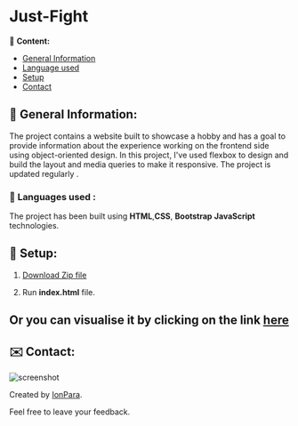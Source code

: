 # Just-Fight

📃 **Content:**
- [General Information ](#General-Information)
- [Language used](#languages)
- [Setup](#setup)
- [Contact](#contact)

 ## 📑 General Information:
The project contains a website built to showcase a hobby and has a goal to provide information about the experience working on the frontend side using object-oriented design. In this project, I've used flexbox to design and build the layout and media queries to make it responsive. The project is updated regularly .

### 🔣 <a id="languages">Languages used </a>:

The project has been built using **HTML**,**CSS**, **Bootstrap** **JavaScript** technologies.

## 📘 <a id="setup">Setup</a>:

1. [Download Zip file](https://github.com/IonPara/Just-Fight-Company-Page/archive/refs/heads/main.zip)

2. Run **index.html** file.

## Or you can visualise it by clicking on the link [here](https://ionpara.github.io/Just-Fight/)

## ✉️ <a id="contact">Contact</a>:

![screenshot](https://user-images.githubusercontent.com/84988051/223179788-c8f32b26-dd06-4dd4-a3d3-ec2aab5cabea.png)

Created by [IonPara](https://github.com/IonPara).

Feel free to leave your feedback.

